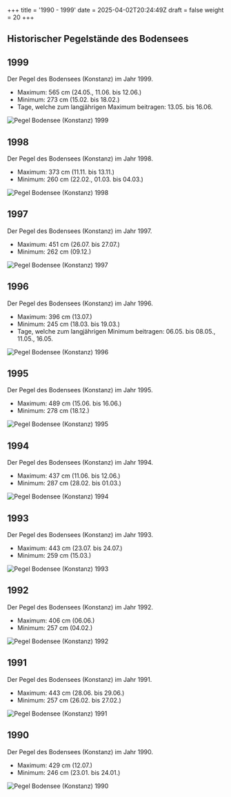 +++
title = '1990 - 1999'
date = 2025-04-02T20:24:49Z
draft = false
weight = 20
+++

## Historischer Pegelstände des Bodensees

## 1999

Der Pegel des Bodensees (Konstanz) im Jahr 1999.

- Maximum: 565 cm (24.05., 11.06. bis 12.06.)
- Minimum: 273 cm (15.02. bis 18.02.)
- Tage, welche zum langjährigen Maximum beitragen: 13.05. bis 16.06.

![Pegel Bodensee (Konstanz) 1999](/images/DE/graphs_historic/longterm_DE_1999.png)

## 1998

Der Pegel des Bodensees (Konstanz) im Jahr 1998.

- Maximum: 373 cm (11.11. bis 13.11.)
- Minimum: 260 cm (22.02., 01.03. bis 04.03.)

![Pegel Bodensee (Konstanz) 1998](/images/DE/graphs_historic/longterm_DE_1998.png)

## 1997

Der Pegel des Bodensees (Konstanz) im Jahr 1997.

- Maximum: 451 cm (26.07. bis 27.07.)
- Minimum: 262 cm (09.12.)

![Pegel Bodensee (Konstanz) 1997](/images/DE/graphs_historic/longterm_DE_1997.png)

## 1996

Der Pegel des Bodensees (Konstanz) im Jahr 1996.

- Maximum: 396 cm (13.07.)
- Minimum: 245 cm (18.03. bis 19.03.)
- Tage, welche zum langjährigen Minimum beitragen: 06.05. bis 08.05., 11.05., 16.05.

![Pegel Bodensee (Konstanz) 1996](/images/DE/graphs_historic/longterm_DE_1996.png)

## 1995

Der Pegel des Bodensees (Konstanz) im Jahr 1995.

- Maximum: 489 cm (15.06. bis 16.06.)
- Minimum: 278 cm (18.12.)

![Pegel Bodensee (Konstanz) 1995](/images/DE/graphs_historic/longterm_DE_1995.png)

## 1994

Der Pegel des Bodensees (Konstanz) im Jahr 1994.

- Maximum: 437 cm (11.06. bis 12.06.)
- Minimum: 287 cm (28.02. bis 01.03.)

![Pegel Bodensee (Konstanz) 1994](/images/DE/graphs_historic/longterm_DE_1994.png)

## 1993

Der Pegel des Bodensees (Konstanz) im Jahr 1993.

- Maximum: 443 cm (23.07. bis 24.07.)
- Minimum: 259 cm (15.03.)

![Pegel Bodensee (Konstanz) 1993](/images/DE/graphs_historic/longterm_DE_1993.png)

## 1992

Der Pegel des Bodensees (Konstanz) im Jahr 1992.

- Maximum: 406 cm (06.06.)
- Minimum: 257 cm (04.02.)

![Pegel Bodensee (Konstanz) 1992](/images/DE/graphs_historic/longterm_DE_1992.png)

## 1991

Der Pegel des Bodensees (Konstanz) im Jahr 1991.

- Maximum: 443 cm (28.06. bis 29.06.)
- Minimum: 257 cm (26.02. bis 27.02.)

![Pegel Bodensee (Konstanz) 1991](/images/DE/graphs_historic/longterm_DE_1991.png)

## 1990

Der Pegel des Bodensees (Konstanz) im Jahr 1990.

- Maximum: 429 cm (12.07.)
- Minimum: 246 cm (23.01. bis 24.01.)

![Pegel Bodensee (Konstanz) 1990](/images/DE/graphs_historic/longterm_DE_1990.png)

